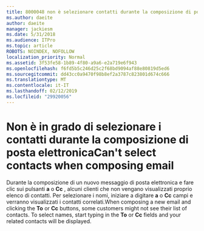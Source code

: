 ```yaml
---
title: 8000048 non è selezionare contatti durante la composizione di posta elettronica in Outlook.com
ms.author: daeite
author: daeite
manager: jackiesm
ms.date: 5/31/2018
ms.audience: ITPro
ms.topic: article
ROBOTS: NOINDEX, NOFOLLOW
localization_priority: Normal
ms.assetid: 3f53fe58-1b89-4f80-a9a6-e2a719e6f943
ms.openlocfilehash: f6fd5b5c246d25c2f68bd9094af88e80819d5ed6
ms.sourcegitcommit: dd43cc0a9470f98b8ef2a3787c823801d674c666
ms.translationtype: MT
ms.contentlocale: it-IT
ms.lasthandoff: 02/12/2019
ms.locfileid: "29920056"
---
```

# <a name="cant-select-contacts-when-composing-email"></a><span data-ttu-id="31617-102">Non è in grado di selezionare i contatti durante la composizione di posta elettronica</span><span class="sxs-lookup"><span data-stu-id="31617-102">Can't select contacts when composing email</span></span>

<span data-ttu-id="31617-p101">Durante la composizione di un nuovo messaggio di posta elettronica e fare clic sui pulsanti **a** o **Cc** , alcuni clienti che non vengano visualizzati proprio elenco di contatti. Per selezionare i nomi, iniziare a digitare **a** o **Cc** campi e verranno visualizzati i contatti correlati.</span><span class="sxs-lookup"><span data-stu-id="31617-p101">When composing a new email and clicking the **To** or **Cc** buttons, some customers might not see their list of contacts. To select names, start typing in the **To** or **Cc** fields and your related contacts will be displayed.</span></span> 
  


